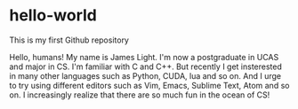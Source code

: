 # hello-world
This is my first Github repository

  Hello, humans!
  My name is James Light. I'm now a postgraduate in UCAS and major in CS. I'm familiar with C and C++. But recently I get insterested in many other languages such as Python, CUDA, lua and so on. And I urge to try using different editors such as Vim, Emacs, Sublime Text, Atom and so on. I increasingly realize that there are so much fun in the ocean of CS!
